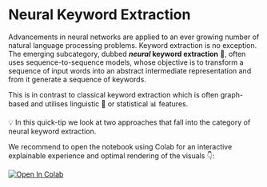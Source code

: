 # Neural Keyword Extraction

Advancements in neural networks are applied to an ever growing number of natural language processing problems. Keyword extraction is no exception. The emerging subcategory, dubbed ***neural* keyword extraction** 🧠, often uses sequence-to-sequence models, whose objective is to transform a sequence of input words into an abstract intermediate representation and from it generate a sequence of keywords.

This is in contrast to classical keyword extraction which is often graph-based and utilises linguistic 💬 or statistical 📊 features.

💡 In this quick-tip we look at two approaches that fall into the category of neural keyword extraction.

We recommend to open the notebook using Colab for an interactive explainable experience and optimal rendering of the visuals 👇:

[![Open In Colab](https://colab.research.google.com/assets/colab-badge.svg)](https://colab.research.google.com/github/ml6team/quick-tips/blob/main/nlp/2021_07_07_neural_keyword_extraction/neural_keyword_extraction.ipynb)
